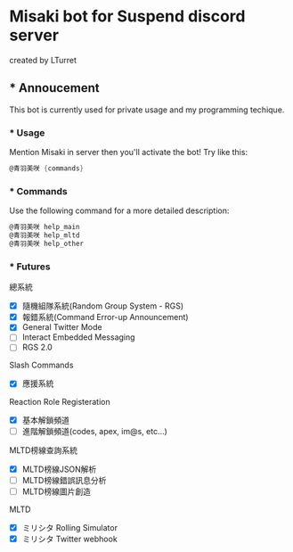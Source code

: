 # Misaki bot for Suspend discord server

created by LTurret

## * Annoucement

This bot is currently used for private usage and my programming techique.

### * Usage

Mention Misaki in server then you'll activate the bot!
Try like this:

```cs
@青羽美咲 {commands}
```

### * Commands

Use the following command for a more detailed description:

```cs
@青羽美咲 help_main
@青羽美咲 help_mltd
@青羽美咲 help_other
```

### * Futures

總系統
- [x] 隨機組隊系統(Random Group System - RGS)
- [x] 報錯系統(Command Error-up Announcement)
- [x] General Twitter Mode
- [ ] Interact Embedded Messaging
- [ ] RGS 2.0

Slash Commands
- [x] 應援系統

Reaction Role Registeration
- [x] 基本解鎖頻道
- [ ] 進階解鎖頻道(codes, apex, im@s, etc...)

MLTD榜線查詢系統
- [x] MLTD榜線JSON解析
- [ ] MLTD榜線錯誤訊息分析
- [ ] MLTD榜線圖片創造
  
MLTD
- [x] ミリシタ Rolling Simulator
- [x] ミリシタ Twitter webhook